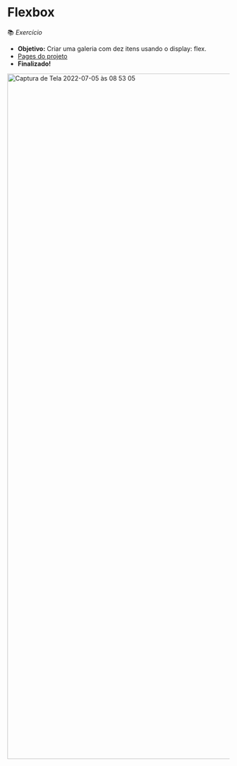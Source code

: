 # Flexbox
📚 *Exercício*

- **Objetivo:** Criar uma galeria com dez itens usando o display: flex.
- [Pages do projeto](https://pablodixs.github.io/exercicioFlexbox/)
- **Finalizado!**

<img width="1552" alt="Captura de Tela 2022-07-05 às 08 53 05" src="https://user-images.githubusercontent.com/90719668/177321450-600945dc-90f9-451a-95b5-8658b497fe0d.png">

